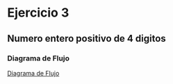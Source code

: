 # Ejercicio 3

## Numero entero positivo de 4 digitos

### Diagrama de Flujo 

[Diagrama de Flujo](Diagrama.png "Diagrama de Flujo")